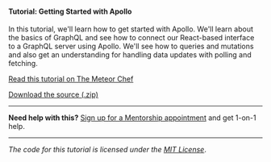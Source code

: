 #### Tutorial: Getting Started with Apollo

In this tutorial, we'll learn how to get started with Apollo. We'll learn about the basics of GraphQL and see how to connect our React-based interface to a GraphQL server using Apollo. We'll see how to queries and mutations and also get an understanding for handling data updates with polling and fetching.

[Read this tutorial on The Meteor Chef](https://themeteorchef.com/tutorials/getting-started-with-apollo)  

[Download the source (.zip)](https://github.com/themeteorchef/getting-started-with-apollo/archive/master.zip)

---

**Need help with this?** [Sign up for a Mentorship appointment](https://themeteorchef.com/mentorship?readme=getting-started-with-apollo) and get 1-on-1 help.

---

_The code for this tutorial is licensed under the [MIT License](http://opensource.org/licenses/MIT)_.
